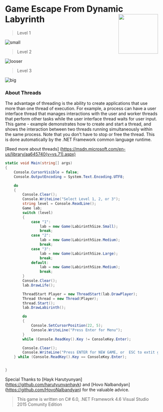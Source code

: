 # Game Escape From Dynamic Labyrinth  <img src="https://cloud.githubusercontent.com/assets/24522089/21962098/41a510c8-db36-11e6-95ef-eb392a0a1919.png" align="right" width="130px" height="130px" /> 

> Level 1

![small](https://cloud.githubusercontent.com/assets/24522089/22444148/38f63502-e75b-11e6-89eb-fb46962836d3.gif)


> Level 2

![looser](https://cloud.githubusercontent.com/assets/24522089/22404958/977d82ae-e654-11e6-9fdf-7adbfcf2be93.gif)


> Level 3

![big](https://cloud.githubusercontent.com/assets/24522089/22444224/76859ba6-e75b-11e6-83b4-f52756d64ebe.gif)


### About Threads

The advantage of threading is the ability to create applications that use more than one thread of execution. For example, a process can have a user interface thread that manages interactions with the user and worker threads that perform other tasks while the user interface thread waits for user input.
This game - example demonstrates how to create and start a thread, and shows the interaction between two threads running simultaneously within the same process. Note that you don't have to stop or free the thread. This is done automatically by the .NET Framework common language runtime.


[Reed more about threads] (https://msdn.microsoft.com/en-us/library/aa645740(v=vs.71).aspx)

```c#
static void Main(string[] args)
{
    Console.CursorVisible = false;
    Console.OutputEncoding = System.Text.Encoding.UTF8;

    do
    {
        Console.Clear();
        Console.WriteLine("Select Level 1, 2, or 3");
        string level = Console.ReadLine();
        Game lab;
        switch (level)
        {
            case "1":
                lab = new Game(LabirinthSize.Small);
                break;
            case "2":
                lab = new Game(LabirinthSize.Medium);
                break;
            case "3":
                lab = new Game(LabirinthSize.Large);
                break;
            default:
                lab = new Game(LabirinthSize.Medium);
                break;
        }
        Console.Clear();
        lab.DrawLife();

        ThreadStart Player = new ThreadStart(lab.DrawPlayer);
        Thread thread = new Thread(Player);
        thread.Start();
        lab.DrawLabirinth();

        do
        {
            Console.SetCursorPosition(22, 5);
            Console.WriteLine("Press Enter for Menu");
        }
        while (Console.ReadKey().Key != ConsoleKey.Enter);

        Console.Clear();
        Console.WriteLine("Press ENTER for NEW GAME, or  ESC to extit game"); 
    } while (Console.ReadKey().Key == ConsoleKey.Enter);


}
```

Special Thanks to [Hayk Harutyunyan] (https://github.com/harutyunyanhayk) and [Hovo Nalbandyan] (https://github.com/HovoNalbandyan) for the valuable advice.


> This game is written on C# 6.0, .NET Framework 4.6 Visual Studio 2015 Comunity Edition
